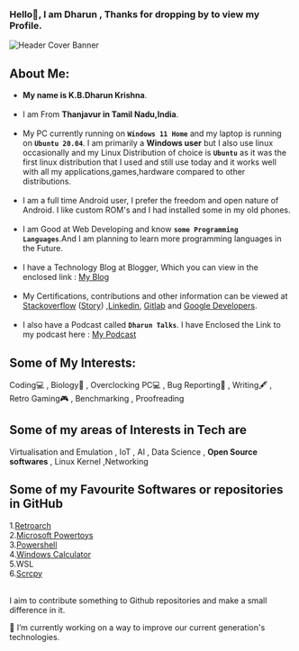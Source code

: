 ###  Hello👋, I am Dharun , Thanks for dropping by to view my Profile. <br>
<!--
**kbdharun/kbdharun** is a ✨ _special_ ✨ repository because its `README.md` (this file) appears on your GitHub profile.
Here are some ideas to get you started:

- 🔭 I’m currently working on ...
- 🌱 I’m currently learning ...
- 👯 I’m looking to collaborate on ...
- 🤔 I’m looking for help with ...
- 💬 Ask me about ...
- 📫 How to reach me: ...
- 😄 Pronouns: ...
- ⚡ Fun fact: ...
-->
![Header Cover Banner](https://user-images.githubusercontent.com/26346867/145350510-4162a799-4035-463f-b85c-bd368b0312fd.png)
<!-- Header Cover Banner Image created using Canva -->
<h2><b>About Me:</b></h2>
<ul>
  <li><b>My name is K.B.Dharun Krishna</b>. </li><br>

<li>I am From <b>Thanjavur in Tamil Nadu,India</b>.</li><br>

 <li>My PC currently running on <b><code>Windows 11 Home</code></b> and my laptop is running on <b><code>Ubuntu 20.04</code></b>. I am primarily a <b>Windows user</b> but I also use linux occasionally and my Linux Distribution of choice is <b><code>Ubuntu</code></b> as it was the first linux distribution that I used and still use today and it works well with all my applications,games,hardware compared to other distributions. </li><br>
  
 <li>I am a full time Android user, I prefer the freedom and open nature of Android. I like custom ROM's and I had installed some in my old phones.</li><br> 

<li>I am Good at Web Developing and know <b><code>some Programming Languages</code></b>.And I am planning to learn more programming languages in the Future.</li><br>
  
<li>I have a Technology Blog at Blogger, Which you can view in the enclosed link :  <a href="https://kbdkblogs.blogspot.com">My Blog</a></li><br>
  
<li> My Certifications, contributions and other information can be viewed at <a href="https://stackoverflow.com/users/15733296/k-b-dharun-krishna">Stackoverflow</a> (<a href="https://stackoverflow.com/story/kbdharun">Story</a>) ,<a href="https://www.linkedin.com/in/kbdk/">Linkedin</a>, <a href="https://gitlab.com/kbdharun">Gitlab</a> and <a href="https://g.dev/kbdharun">Google Developers</a>.</li><br>

<li>I also have a Podcast called <code><b>Dharun Talks</b></code>. I have Enclosed the Link to my podcast here : <a href="https://anchor.fm/kbdharun-krishna">My Podcast</a></li>
</ul>
<h2>Some of My Interests:</h2>
Coding💻 , Biology🦠 , Overclocking PC💻 , Bug Reporting🐛 , Writing🖋️ , Retro Gaming🎮 , Benchmarking , Proofreading
<br>
<h2>Some of my areas of Interests in Tech are</h2>
Virtualisation and Emulation , IoT , AI , Data Science , <b>Open Source softwares</b> , Linux Kernel ,Networking 
<br>
<h2>Some of my Favourite Softwares or repositories in GitHub</h2>
1.<a href="https://github.com/libretro/RetroArch">Retroarch</a><br>
2.<a href="https://github.com/microsoft/PowerToys">Microsoft Powertoys</a><br>
3.<a href="https://github.com/PowerShell/PowerShell">Powershell</a><br>
4.<a href="https://github.com/microsoft/calculator">Windows Calculator</a><br>
5.WSL<br>
6.<a href="https://github.com/Genymobile/scrcpy">Scrcpy</a><br><br>

I aim to contribute something to Github repositories and make a small difference in it. 

🔭 I’m currently working on a way to improve our current generation's technologies.
